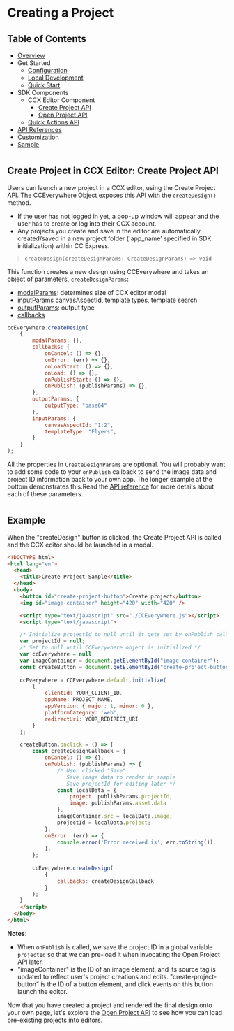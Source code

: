 # Creating a Project
## Table of Contents
* [Overview](../README.md)
* Get Started 
  * [Configuration](configuration.md)
  * [Local Development](local_dev.md)
  * [Quick Start](quickstart.md)
* SDK Components
  * CCX Editor Component
    * [Create Project API](create_project.md)
    * [Open Project API](edit_project.md)
  * [Quick Actions API](quick_actions.md)
* [API References](api_ref.md)
* [Customization](customization.md)
* [Sample](../sample/README.md)
#
## Create Project in CCX Editor: Create Project API
Users can launch a new project in a CCX editor, using the Create Project API. The CCEverywhere Object exposes this API with the `createDesign()` method.
* If the user has not logged in yet, a pop-up window will appear and the user has to create or log into their CCX account. 
* Any projects you create and save in the editor are automatically created/saved in a new project folder ('app_name' specified in SDK initialization) within CC Express. 


>`createDesign(createDesignParams: CreateDesignParams) => void`

This function creates a new design using CCEverywhere and takes an object of parameters, `createDesignParams`:

* [modalParams](api_ref.md#modalparams): determines size of CCX editor modal
* [inputParams](api_ref.md#createinputparams) canvasAspectId, template types, template search
* [outputParams](api_ref.md#ccxoutputparams): output type
* [callbacks](api_ref.md#callbacks) 

```js
ccEverywhere.createDesign(
    {
        modalParams: {},
        callbacks: {
            onCancel: () => {},
            onError: (err) => {},
            onLoadStart: () => {},
            onLoad: () => {},
            onPublishStart: () => {},
            onPublish: (publishParams) => {},
        },
        outputParams: { 
            outputType: "base64"
        },
        inputParams: { 
            canvasAspectId: "1:2",
            templateType: "Flyers",
        }
    }
); 
```
All the properties in `CreateDesignParams` are optional. You will probably want to add some code to your `onPublish` callback to send the image data and project ID information back to your own app. The longer example at the bottom demonstrates this.Read the [API reference](api_ref.md) for more details about each of these parameters. 

#
## Example 

When the "createDesign" button is clicked, the Create Project API is called and the CCX editor should be launched in a modal. 

```html
<!DOCTYPE html>
<html lang="en">
  <head>
    <title>Create Project Sample</title>
  </head>  
  <body>
    <button id="create-project-button">Create project</button>
    <img id="image-container" height="420" width="420" />

    <script type="text/javascript" src="./CCEverywhere.js"></script>
    <script type="text/javascript">

    /* Initialize projectId to null until it gets set by onPublish callback */
    var projectId = null;
    /* Set to null until CCEverywhere object is initialized */
    var ccEverywhere = null;
    var imageContainer = document.getElementById("image-container");
    const createButton = document.getElementById("create-project-button");
        
    ccEverywhere = CCEverywhere.default.initialize(
        {
            clientId: YOUR_CLIENT_ID,
            appName: PROJECT_NAME,
            appVersion: { major: 1, minor: 0 },
            platformCategory: 'web', 
            redirectUri: YOUR_REDIRECT_URI
        }
    );

    createButton.onclick = () => {
        const createDesignCallback = {
            onCancel: () => {},
            onPublish: (publishParams) => {
                /* User clicked "Save"
                   Save image data to render in sample
                   Save projectId for editing later */
                const localData = { 
                    project: publishParams.projectId, 
                    image: publishParams.asset.data 
                };
                imageContainer.src = localData.image;
                projectId = localData.project; 
            },
            onError: (err) => {
                console.error('Error received is', err.toString());
            },
        };
    
        ccEverywhere.createDesign(
            {
                callbacks: createDesignCallback
            }
        );  
    }
    </script>
  </body> 
</html>
```
__Notes__:
- When `onPublish` is called, we save the project ID in a global variable `projectId` so that we can pre-load it when invocating the Open Project API later.
- "imageContainer" is the ID of an image element, and its source tag is updated to reflect user's project creations and edits. "create-project-button" is the ID of a button element, and click events on this button launch the editor.


Now that you have created a project and rendered the final design onto your own page, let's explore the [Open Project API](edit_project.md) to see how you can load pre-existing projects into editors. 

